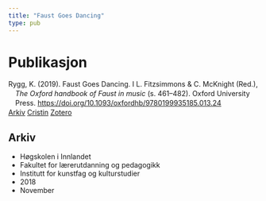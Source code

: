 ```yaml
---
title: "Faust Goes Dancing"
type: pub
---
```

<h1>Publikasjon</h1>
<article id="csl-bib-container-GKP8LYKF" class="csl-bib-container">
  <div class="csl-bib-body" style="line-height: 1.35; padding-left: 1em; text-indent:-1em;">
  <div class="csl-entry">Rygg, K. (2019). Faust Goes Dancing. I L. Fitzsimmons &amp; C. McKnight (Red.), <i>The Oxford handbook of Faust in music</i> (s. 461&#x2013;482). Oxford University Press. <a href="https://doi.org/10.1093/oxfordhb/9780199935185.013.24">https://doi.org/10.1093/oxfordhb/9780199935185.013.24</a></div>
</div>
  <div class="csl-bib-buttons">
    <a href="#taxonomy-article-GKP8LYKF" class="csl-bib-button">Arkiv</a>
    <a href="https://app.cristin.no/results/show.jsf?id=1630461" alt="Cristin URL" class="csl-bib-button">Cristin</a>
    <a href="http://zotero.org/groups/5022929/items/GKP8LYKF" alt="Zotero URL" class="csl-bib-button">Zotero</a>
  </div>
  <div id="csl-bib-meta-container-GKP8LYKF"></div>
</article>
<div id="csl-bib-meta-GKP8LYKF" class="csl-bib-meta">
  <article id="taxonomy-article-GKP8LYKF" class="taxonomy-article">
    <h1>Arkiv</h1>
    <ul>
      <li>Høgskolen i Innlandet</li>
      <li>Fakultet for lærerutdanning og pedagogikk</li>
      <li>Institutt for kunstfag og kulturstudier</li>
      <li>2018</li>
      <li>November</li>
    </ul>
  </article>
</div>
